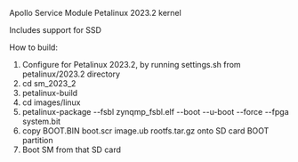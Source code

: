 Apollo Service Module Petalinux 2023.2 kernel

Includes support for SSD

How to build:

1. Configure for Petalinux 2023.2, by running settings.sh from petalinux/2023.2 directory
2. cd sm_2023_2
3. petalinux-build
4. cd images/linux
5. petalinux-package --fsbl zynqmp_fsbl.elf --boot --u-boot --force --fpga system.bit
6. copy BOOT.BIN boot.scr image.ub rootfs.tar.gz onto SD card BOOT partition
7. Boot SM from that SD card
